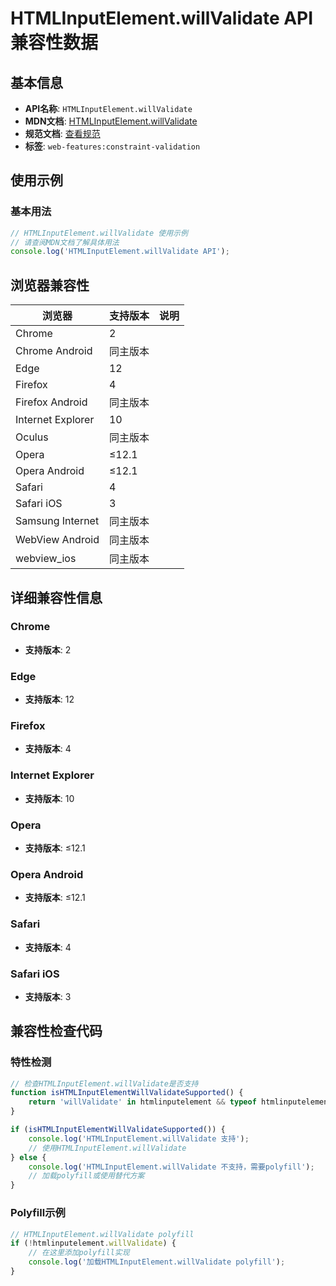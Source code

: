 # HTMLInputElement.willValidate API 兼容性数据

## 基本信息

- **API名称**: `HTMLInputElement.willValidate`
- **MDN文档**: [HTMLInputElement.willValidate](https://developer.mozilla.org/docs/Web/API/HTMLInputElement/willValidate)
- **规范文档**: [查看规范](https://html.spec.whatwg.org/multipage/form-control-infrastructure.html#dom-cva-willvalidate-dev)
- **标签**: `web-features:constraint-validation`

## 使用示例

### 基本用法

```javascript
// HTMLInputElement.willValidate 使用示例
// 请查阅MDN文档了解具体用法
console.log('HTMLInputElement.willValidate API');
```

## 浏览器兼容性

| 浏览器 | 支持版本 | 说明 |
|--------|----------|------|
| Chrome | 2 |  |
| Chrome Android | 同主版本 |  |
| Edge | 12 |  |
| Firefox | 4 |  |
| Firefox Android | 同主版本 |  |
| Internet Explorer | 10 |  |
| Oculus | 同主版本 |  |
| Opera | ≤12.1 |  |
| Opera Android | ≤12.1 |  |
| Safari | 4 |  |
| Safari iOS | 3 |  |
| Samsung Internet | 同主版本 |  |
| WebView Android | 同主版本 |  |
| webview_ios | 同主版本 |  |

## 详细兼容性信息

### Chrome

- **支持版本**: 2

### Edge

- **支持版本**: 12

### Firefox

- **支持版本**: 4

### Internet Explorer

- **支持版本**: 10

### Opera

- **支持版本**: ≤12.1

### Opera Android

- **支持版本**: ≤12.1

### Safari

- **支持版本**: 4

### Safari iOS

- **支持版本**: 3

## 兼容性检查代码

### 特性检测

```javascript
// 检查HTMLInputElement.willValidate是否支持
function isHTMLInputElementWillValidateSupported() {
    return 'willValidate' in htmlinputelement && typeof htmlinputelement.willValidate === 'function';
}

if (isHTMLInputElementWillValidateSupported()) {
    console.log('HTMLInputElement.willValidate 支持');
    // 使用HTMLInputElement.willValidate
} else {
    console.log('HTMLInputElement.willValidate 不支持，需要polyfill');
    // 加载polyfill或使用替代方案
}
```

### Polyfill示例

```javascript
// HTMLInputElement.willValidate polyfill
if (!htmlinputelement.willValidate) {
    // 在这里添加polyfill实现
    console.log('加载HTMLInputElement.willValidate polyfill');
}
```

